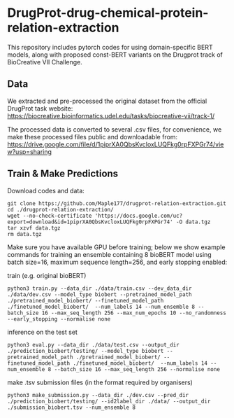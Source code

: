 # DrugProt-drug-chemical-protein-relation-extraction
This repository includes pytorch codes for using domain-specific BERT models, along with proposed const-BERT variants on the Drugprot track of BioCreative VII Challenge.

## Data
We extracted and pre-processed the original dataset from the official DrugProt task website:
https://biocreative.bioinformatics.udel.edu/tasks/biocreative-vii/track-1/

The processed data is converted to several .csv files, for convenience, we make these processed files public and downloadable from:
https://drive.google.com/file/d/1piprXA0QbsKvcloxLUQFkg0rpFXPGr74/view?usp=sharing

## Train & Make Predictions
Download codes and data:
```
git clone https://github.com/Maple177/drugprot-relation-extraction.git
cd ./drugprot-relation-extraction/
wget --no-check-certificate 'https://docs.google.com/uc?export=download&id=1piprXA0QbsKvcloxLUQFkg0rpFXPGr74' -O data.tgz
tar xzvf data.tgz
rm data.tgz
```
Make sure you have available GPU before training;
below we show example commands for training an ensemble containing 8 bioBERT model using batch size=16, maximum sequence length=256, and early stopping enabled:

train (e.g. original bioBERT) 
```
python3 train.py --data_dir ./data/train.csv --dev_data_dir ./data/dev.csv --model_type biobert --pretrained_model_path ./pretrained_model_biobert/ --finetuned_model_path ./finetuned_model_biobert/  --num_labels 14 --num_ensemble 8 --batch_size 16 --max_seq_length 256 --max_num_epochs 10 --no_randomness --early_stopping --normalise none
```
inference on the test set
```
python3 eval.py --data_dir ./data/test.csv --output_dir ./prediction_biobert/testing/ --model_type biobert --pretrained_model_path ./pretrained_model_biobert/ --finetuned_model_path ./finetuned_model_biobert/  --num_labels 14 --num_ensemble 8 --batch_size 16 --max_seq_length 256 --normalise none
```

make .tsv submission files (in the format required by organisers)
```
python3 make_submission.py --data_dir ./dev.csv --pred_dir ./prediction_biobert/testing/ --id2label_dir ./data/ --output_dir ./submission_biobert.tsv --num_ensemble 8
```
